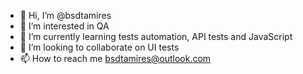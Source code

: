 - 👋 Hi, I’m @bsdtamires
- 👀 I’m interested in QA
- 🌱 I’m currently learning tests automation, API tests and JavaScript
- 💞️ I’m looking to collaborate on UI tests
- 📫 How to reach me bsdtamires@outlook.com

<!---
bsdtamires/bsdtamires is a ✨ special ✨ repository because its `README.md` (this file) appears on your GitHub profile.
You can click the Preview link to take a look at your changes.
--->
